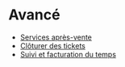 # Avancé

  * [Services après-vente](advanced/after_sales)
  * [Clôturer des tickets](advanced/close_tickets)
  * [Suivi et facturation du temps](advanced/track_and_bill)

